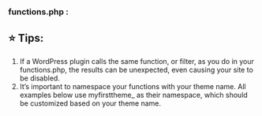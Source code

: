 ### functions.php :

## ⭐ Tips:   
1. If a WordPress plugin calls the same function, or filter, as you do in your functions.php, the results can be unexpected, even causing your site to be disabled.
2. It’s important to namespace your functions with your theme name. All examples below use myfirsttheme_ as their namespace, which should be customized based on your theme name.
